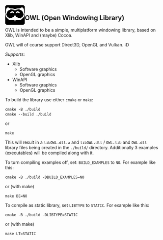 <img align="left" width="64" height="64" style="image-rendering: crisp-edges; image-rendering: pixelated"  src="./docs/logo.png">

## OWL (Open Windowing Library)

OWL is intended to be a simple, multiplatform windowing library, based on Xlib, WinAPI and (maybe) Cocoa.

OWL will of course support Direct3D, OpenGL and Vulkan. :D

*Supports:*
- Xlib
	- Software graphics
	- OpenGL graphics
- WinAPI
	- Software graphics
	- OpenGL graphics

To build the library use either `cmake` or `make`:
```
cmake -B ./build
cmake --build ./build
```
or
```
make 
```

This will result in a `libOWL.dll.a` and `libOWL.dll` / `OWL.lib` and `OWL.dll` library files being created in the `./build/` directory.
Additionally 3 examples (executables) will be compiled along with it.

To turn compiling examples off, set: `BUILD_EXAMPLES` to `NO`. For example like this:
```
cmake -B ./build -DBUILD_EXAMPLES=NO
```
or (with make)
```
make BE=NO
```

To compile as static library, set `LIBTYPE` to `STATIC`. For example like this:
```
cmake -B ./build -DLIBTYPE=STATIC
```
or (with make)
```
make LT=STATIC
```